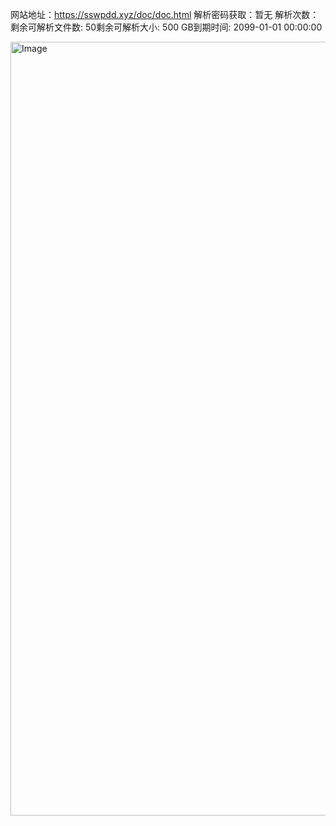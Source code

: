 网站地址：https://sswpdd.xyz/doc/doc.html
解析密码获取：暂无
解析次数：剩余可解析文件数: 50剩余可解析大小: 500 GB到期时间: 2099-01-01 00:00:00

<img width="2476" height="1238" alt="Image" src="https://github.com/user-attachments/assets/0299762a-8001-42a2-9b9d-4e21b2fa950e" />

